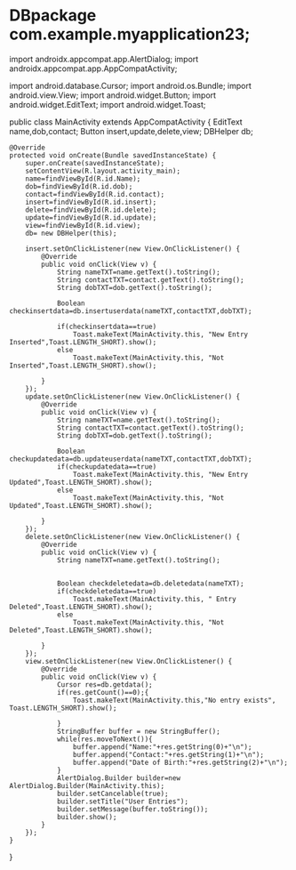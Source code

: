 # DBpackage com.example.myapplication23;

import androidx.appcompat.app.AlertDialog;
import androidx.appcompat.app.AppCompatActivity;

import android.database.Cursor;
import android.os.Bundle;
import android.view.View;
import android.widget.Button;
import android.widget.EditText;
import android.widget.Toast;

public class MainActivity extends AppCompatActivity {
    EditText name,dob,contact;
    Button insert,update,delete,view;
    DBHelper db;

    @Override
    protected void onCreate(Bundle savedInstanceState) {
        super.onCreate(savedInstanceState);
        setContentView(R.layout.activity_main);
        name=findViewById(R.id.Name);
        dob=findViewById(R.id.dob);
        contact=findViewById(R.id.contact);
        insert=findViewById(R.id.insert);
        delete=findViewById(R.id.delete);
        update=findViewById(R.id.update);
        view=findViewById(R.id.view);
        db= new DBHelper(this);

        insert.setOnClickListener(new View.OnClickListener() {
            @Override
            public void onClick(View v) {
                String nameTXT=name.getText().toString();
                String contactTXT=contact.getText().toString();
                String dobTXT=dob.getText().toString();

                Boolean checkinsertdata=db.insertuserdata(nameTXT,contactTXT,dobTXT);

                if(checkinsertdata==true)
                    Toast.makeText(MainActivity.this, "New Entry Inserted",Toast.LENGTH_SHORT).show();
                else
                    Toast.makeText(MainActivity.this, "Not Inserted",Toast.LENGTH_SHORT).show();

            }
        });
        update.setOnClickListener(new View.OnClickListener() {
            @Override
            public void onClick(View v) {
                String nameTXT=name.getText().toString();
                String contactTXT=contact.getText().toString();
                String dobTXT=dob.getText().toString();

                Boolean checkupdatedata=db.updateuserdata(nameTXT,contactTXT,dobTXT);
                if(checkupdatedata==true)
                    Toast.makeText(MainActivity.this, "New Entry Updated",Toast.LENGTH_SHORT).show();
                else
                    Toast.makeText(MainActivity.this, "Not Updated",Toast.LENGTH_SHORT).show();

            }
        });
        delete.setOnClickListener(new View.OnClickListener() {
            @Override
            public void onClick(View v) {
                String nameTXT=name.getText().toString();


                Boolean checkdeletedata=db.deletedata(nameTXT);
                if(checkdeletedata==true)
                    Toast.makeText(MainActivity.this, " Entry Deleted",Toast.LENGTH_SHORT).show();
                else
                    Toast.makeText(MainActivity.this, "Not Deleted",Toast.LENGTH_SHORT).show();

            }
        });
        view.setOnClickListener(new View.OnClickListener() {
            @Override
            public void onClick(View v) {
                Cursor res=db.getdata();
                if(res.getCount()==0);{
                    Toast.makeText(MainActivity.this,"No entry exists", Toast.LENGTH_SHORT).show();

                }
                StringBuffer buffer = new StringBuffer();
                while(res.moveToNext()){
                    buffer.append("Name:"+res.getString(0)+"\n");
                    buffer.append("Contact:"+res.getString(1)+"\n");
                    buffer.append("Date of Birth:"+res.getString(2)+"\n");
                }
                AlertDialog.Builder builder=new AlertDialog.Builder(MainActivity.this);
                builder.setCancelable(true);
                builder.setTitle("User Entries");
                builder.setMessage(buffer.toString());
                builder.show();
            }
        });
    }
}
